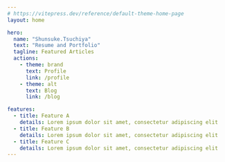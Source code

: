 ```yaml
---
# https://vitepress.dev/reference/default-theme-home-page
layout: home

hero:
  name: "Shunsuke.Tsuchiya"
  text: "Resume and Portfolio"
  tagline: Featured Articles
  actions:
    - theme: brand
      text: Profile
      link: /profile
    - theme: alt
      text: Blog
      link: /blog

features:
  - title: Feature A
    details: Lorem ipsum dolor sit amet, consectetur adipiscing elit
  - title: Feature B
    details: Lorem ipsum dolor sit amet, consectetur adipiscing elit
  - title: Feature C
    details: Lorem ipsum dolor sit amet, consectetur adipiscing elit
---
```


